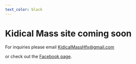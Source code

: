 ```yaml
---
text_color: black
---
```


# Kidical Mass site coming soon

For inquiries please email [KidicalMassHfx@gmail.com](mailto:KidicalMassHfx@gmail.com)

or check out the [Facebook page](https://www.facebook.com/profile.php?id=100089191422241).
